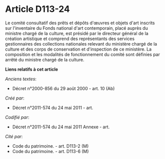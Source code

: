 # Article D113-24

Le comité consultatif des prêts et dépôts d'œuvres et objets d'art inscrits sur l'inventaire du Fonds national d'art
contemporain, placé auprès du ministre chargé de la culture, est présidé par le directeur général de la création artistique
et comprend des représentants des services gestionnaires des collections nationales relevant du ministère chargé de la
culture et des corps de conservation et d'inspection de ce ministère. La composition et les modalités de fonctionnement du
comité sont définies par arrêté du ministre chargé de la culture.

**Liens relatifs à cet article**

_Anciens textes_:

  - Décret n°2000-856 du 29 août 2000 - art. 10 (Ab)

_Créé par_:

  - Décret n°2011-574 du 24 mai 2011  - art.

_Codifié par_:

  - Décret n°2011-574 du 24 mai 2011 Annexe - art.

_Cité par_:

  - Code du patrimoine. - art. D113-2 (M)
  - Code du patrimoine. - art. D113-6 (M)
